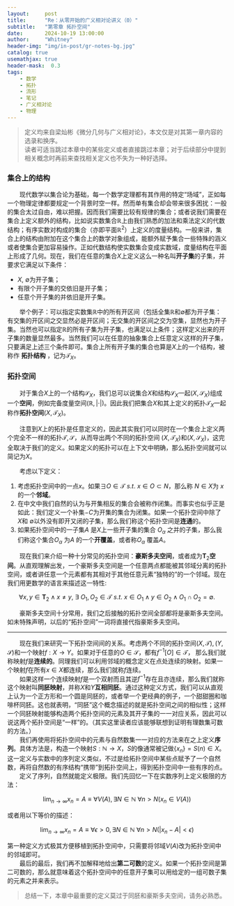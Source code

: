 ```yaml
---
layout:     post
title:      "Re：从零开始的广义相对论讲义（0）"
subtitle:   "第零章 拓扑空间"
date:       2024-10-19 13:00:00
author:     "Whitney"
header-img: "img/in-post/gr-notes-bg.jpg"
catalog: true
usemathjax: true
header-mask:  0.3
tags:
    - 数学
    - 拓扑
    - 流形
    - 笔记
    - 广义相对论
    - 物理
---
```


>定义均来自梁灿彬《微分几何与广义相对论》，本文仅是对其第一章内容的选录和换序。<br>
>读者可适当跳过本章中的某些定义或者直接跳过本章；对于后续部分中提到相关概念时再前来查找相关定义也不失为一种好选择。

### 集合上的结构
&emsp;&emsp;现代数学以集合论为基础，每一个数学定理都有其作用的特定“场域”，正如每一个物理定律都要规定一个背景时空一样。然而单有集合却会带来很多困扰：一般的集合太过自由，难以把握。因而我们需要比较有规律的集合；或者说我们需要在集合上定义额外的结构，比如说实数集合<span>$\mathbb{R}$</span>上由我们熟悉的加法和乘法定义的代数结构；有序实数对构成的集合（亦即平面<span>$\mathbb{R}^2$</span>）上定义的度量结构。一般来讲，集合上的结构由附加在这个集合上的数学对象组成，能额外赋予集合一些特殊的涵义或者使集合更加容易操作。正如代数结构使实数集合变成实数域，度量结构在平面上形成了几何。现在，我们在任意的集合$X$上定义这么一种名叫**开子集**的子集，并要求它满足以下条件：
- $X$, <span>$\emptyset$</span>为开子集；
- 有限个开子集的交依旧是开子集；
- 任意个开子集的并依旧是开子集。

&emsp;&emsp;举个例子：可以指定实数集$\mathbb{R}$中的所有开区间（包括全集$\mathbb{R}$和$\emptyset$都为开子集：有交集的开区间之交显然必是开区间；无交集的开区间之交为空集，显然也为开子集。当然也可以指定$\mathbb{R}$的所有子集为开子集，也满足以上条件；这样定义出来的开子集的数量显然最多。当然我们可以在任意的抽象集合上任意定义这样的开子集，只要满足上述三个条件即可。集合上所有开子集的集合也算是$X$上的一个结构，被称作 
**拓扑结构** ，记为$\mathcal{T}_X$。

### 拓扑空间
&emsp;&emsp;对于集合$X$上的一个结构$\mathcal{S}_X$，我们总可以说集合$X$和结构$\mathcal{S}_X$一起$(X, \mathcal{S}_X)$组成一个**空间**，例如完备度量空间$(\mathbb{R}, |\cdot|)$。因此我们把集合$X$和其上定义的拓扑$\mathcal{T}_X$一起称作**拓扑空间**$(X, \mathcal{T}_X)$。

&emsp;&emsp;注意到$X$上的拓扑是任意定义的，因此其实我们可以同时在一个集合上定义两个完全不一样的拓扑$\mathcal{T}, \mathcal{S}$，从而导出两个不同的拓扑空间 $(X, \mathcal{T}_X)$和$(X, \mathcal{S}_X)$，这完全取决于我们的定义。如果定义的拓扑可以在上下文中明确，那么拓扑空间就可以简记为$X$。

&emsp;&emsp;考虑以下定义：
1. 考虑拓扑空间中的一点$x$。如果$\exists O \in \mathcal{T}\  s.t.\ x\in O \subset N$，那么称 $N\in X$为 $x$ 的一个**邻域**。
2. 在中文中我们自然的认为与开集相反的集合会被称作闭集。而事实也似乎正是如此：我们定义一个补集$-C$为开集的集合为闭集。如果一个拓扑空间中除了 $X$和 $\emptyset$以外没有即开又闭的子集，那么我们称这个拓扑空间是**连通**的。
3. 如果拓扑空间中的一子集$A$ 是$X$上一些开子集的集合 ${O_\alpha}$ 之并的子集，那么我们称这个集合${O_\alpha}$ 为$A$ 的一个**开覆盖**，或者称${O_\alpha}$ 覆盖$A$。

&emsp;&emsp;现在我们来介绍一种十分常见的拓扑空间：**豪斯多夫空间**，或者成为$\mathbf{T}_2$**空间**。从直观理解出发，一个豪斯多夫空间是一个任意两点都能被其邻域分离的拓扑空间，或者讲任意一个元素都有其相对于其他任意元素“独特的”的一个邻域。现在我们用更数学的语言来描述这一特性:

$$
	\forall x, y \in \mathbf{T}_2\wedge x \neq y,\ \exists \ O_1, O_2 \in \mathcal{T}\ s.t. \ x\in O_1\wedge y \in O_2\wedge O_1\cap O_2 = \emptyset.
$$ 

&emsp;&emsp;豪斯多夫空间十分常用，我们之后接触的拓扑空间全部都将是豪斯多夫空间。如未特殊声明，以后的“拓扑空间”一词将直接代指豪斯多夫空间。

---------

&emsp;&emsp;现在我们来研究一下拓扑空间间的关系。考虑两个不同的拓扑空间$(X, \mathcal{T}), (Y, \mathcal{S})$和一个映射$f: X \rightarrow Y$。如果对于任意的$O \in \mathcal{S}$，都有$f^{-1}[O] \in \mathcal{T}$， 那么我们就称映射$f$是**连续的**。同理我们可以利用邻域的概念定义在点处连续的映射。如果一个映射$f$在所有$x \in X$都连续，那么我们就称$f$连续。
<br>
&emsp;&emsp;如果这样一个连续映射$f$是一个双射而且其逆$f^{-1}$存在且亦连续，那么我们就称这个映射叫**同胚映射**，并称$X$和$Y$**互相同胚**。通过这种定义方式，我们可以从直观上认为一个正方形和一个圆是同胚的，或者举一个更经典的例子，一个甜甜圈和咖啡杯同胚。这也就表明，“同胚”这个概念描述的就是拓扑空间之间的相似性；这样一个同胚映射能够构造两个拓扑空间的元素及其开子集的一一对应关系，因此可以说这两个拓扑空间是“一样”的。（其实这里读者应该能够联想到证明有理数集可数的方法。）
<br>
&emsp;&emsp;我们再使用将拓扑空间中的元素与自然数集一一对应的方法来在之上定义**序列**。具体方法是，构造一个映射$S: \mathbb{N} \rightarrow X$，$S$的像通常被记做$\{x_n\} = S(n) \in X$。这一定义与实数中的序列定义类似，不过是给拓扑空间中某些点赋予了一个自然数，再将自然数的有序结构“携带”到拓扑空间上，得到拓扑空间中一些有序的点。
<br>
&emsp;&emsp;定义了序列，自然就能定义极限。我们先回忆一下在实数序列上定义极限的方法：

$$
\lim_{n \to \infty} x_n = A \equiv \forall V(A), \exists N\in \mathbb{N} \ \forall n>N(x_n \in V(A)) 
$$

或者用以下等价的描述：

$$
\lim_{n \to \infty} x_n = A \equiv \forall \epsilon>0, \exists N\in \mathbb{N} \ \forall n>N(\left | x_n - A \right |<\epsilon  ) 
$$

第一种定义方式极其方便移植到拓扑空间中，只需要将邻域$V(A)$改为拓扑空间中的邻域即可。
<br>
&emsp;&emsp;最后的最后，我们再不加解释地给出**第二可数**的定义。如果一个拓扑空间是第二可数的，那么就意味着这个拓扑空间中的任意开子集可以用给定的一组可数子集的元素之并来表示。

>总结一下，本章中最重要的定义莫过于同胚和豪斯多夫空间，请务必熟悉。